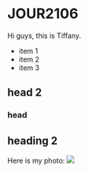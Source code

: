 # JOUR2106
Hi guys, this is Tiffany. 

* item 1
* item 2
* item 3

## head 2

### head 

## heading 2


Here is my photo:
![](https://www.google.com/images/branding/googlelogo/2x/googlelogo_color_272x92dp.png)
